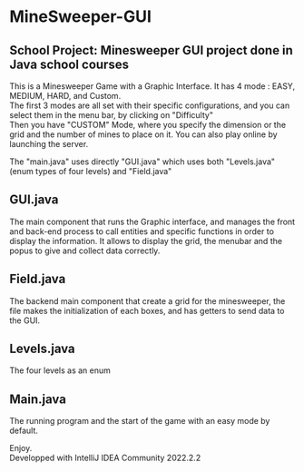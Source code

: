 # MineSweeper-GUI
<h2>School Project: Minesweeper GUI project done in Java school courses</h2>

This is a Minesweeper Game with a Graphic Interface. It has 4 mode : EASY, MEDIUM, HARD, and Custom.  
The first 3 modes are all set with their specific configurations, and you can select them in the menu bar, by clicking on "Difficulty"  
Then you have "CUSTOM" Mode, where you specify the dimension or the grid and the number of mines to place on it.   You can also play online by launching the server.

The "main.java" uses directly "GUI.java" which uses both "Levels.java" (enum types of four levels) and "Field.java"  
  
 <h2>GUI.java</h2> 
 The main component that runs the Graphic interface, and manages the front and back-end process to call entities and specific functions in order to display the information. It allows to display the grid, the menubar and the popus to give and collect data correctly.    


<h2>Field.java</h2>
The backend main component that create a grid for the minesweeper, the file makes the initialization of each boxes, and has getters to send data to the GUI.  
   
<h2>Levels.java</h2>
The four levels as an enum  

<h2>Main.java</h2>  
The running program and the start of the game with an easy mode by default.  


Enjoy.  
Developped with IntelliJ IDEA Community 2022.2.2  
